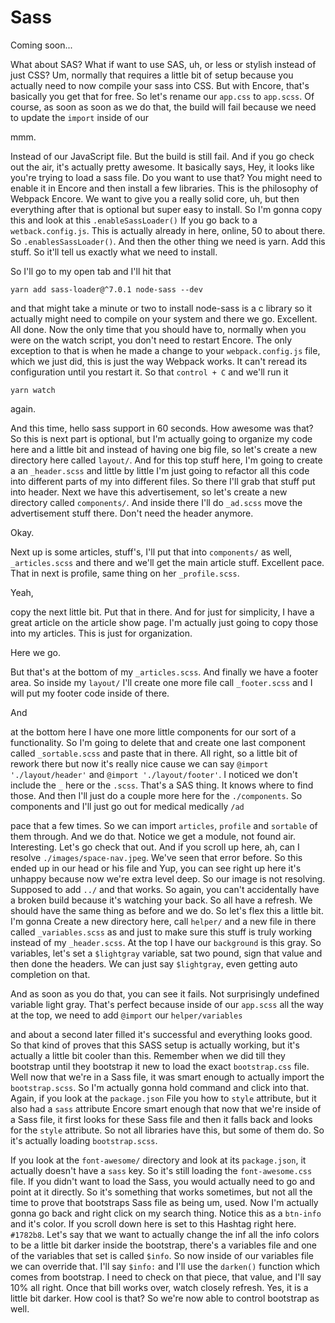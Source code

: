# Sass

Coming soon...

What about SAS? What if want to use SAS, uh, or less or stylish instead of just CSS?
Um, normally that requires a little bit of setup because you actually need to now
compile your sass into CSS. But with Encore, that's basically you get that for free.
So let's rename our `app.css` to `app.scss`. Of course, as soon as soon as we do
that, the build will fail because we need to update the `import` inside of our

mmm.

Instead of our JavaScript file. But the build is still fail. And if you go check out
the air, it's actually pretty awesome. It basically says, Hey, it looks like you're
trying to load a sass file. Do you want to use that? You might need to enable it in
Encore and then install a few libraries. This is the philosophy of Webpack Encore. We
want to give you a really solid core, uh, but then everything after that is optional
but super easy to install. So I'm gonna copy this and look at this `.enableSassLoader()`
If you go back to a `wetback.config.js`. This is actually
already in here, online, 50 to about there. So `.enablesSassLoader()`. And then the
other thing we need is yarn. Add this stuff. So it'll tell us exactly what we need to
install.

So I'll go to my open tab and I'll hit that 

```terminal-silnet
yarn add sass-loader@^7.0.1 node-sass --dev
```

and that might take a minute or two to
install node-sass is a c library so it actually might need to compile on your system
and there we go. Excellent. All done. Now the only time that you should have to,
normally when you were on the watch script, you don't need to restart Encore. The
only exception to that is when he made a change to your `webpack.config.js`
file, which we just did, this is just the way Webpack works. It can't reread its
configuration until you restart it. So that `control + C` and we'll run it

```terminal
yarn watch
``` 

again.

And this time, hello sass support in 60 seconds. How awesome was that? So this is
next part is optional, but I'm actually going to organize my code here and a little
bit and instead of having one big file, so let's create a new directory here called
`layout/`. And for this top stuff here, I'm going to create a an `_header.scss` and
little by little I'm just going to refactor all this code into different parts of my
into different files. So there I'll grab that stuff put into header. Next we have
this advertisement, so let's create a new directory called `components/`. And inside
there I'll do `_ad.scss` move the advertisement stuff there. Don't need the header
anymore.

Okay.

Next up is some articles, stuff's, I'll put that into `components/` as well, `_articles.scss`
and there and we'll get the main article stuff. Excellent pace. That in next
is profile, same thing on her `_profile.scss`.

Yeah,

copy the next little bit. Put that in there. And for just for simplicity, I have a
great article on the article show page. I'm actually just going to copy those into my
articles. This is just for organization.

Here we go.

But that's at the bottom of my `_articles.scss`. And finally we have a footer area.
So inside my `layout/` I'll create one more file call `_footer.scss` and I will put my
footer code inside of there.

And

at the bottom here I have one more little components for our sort of a functionality.
So I'm going to delete that and create one last component called `_sortable.scss`
and paste that in there. All right, so a little bit of rework there but
now it's really nice cause we can say `@import './layout/header'` and 
`@import './layout/footer'`. I noticed we don't include the `_` here or the `.scss`. That's
a SAS thing. It knows where to find those. And then I'll just do a couple more here
for the `./components`. So components and I'll just go out for medical medically `/ad`

pace that a few times. So we can import `articles`, `profile` and `sortable` of them through.
And we do that. Notice we get a module, not found air. Interesting. Let's go check
that out. And if you scroll up here, ah, can I resolve `./images/space-nav.jpeg`.
We've seen that error before. So this ended up in our head or his file and Yup, you
can see right up here it's unhappy because now we're extra level deep. So our image
is not resolving. Supposed to add `../` and that works. So again, you can't
accidentally have a broken build because it's watching your back. So all have a
refresh. We should have the same thing as before and we do. So let's flex this a
little bit. I'm gonna Create a new directory here, call `helper/` and a new file in
there called `_variables.scss` as and just to make sure this stuff is truly working instead
of my `_header.scss`. At the top I have our `background`  is this gray. So
variables, let's set a `$lightgray` variable, sat two pound, sign that value and then
done the headers. We can just say `$lightgray`, even getting auto completion on that.

And as soon as you do that, you can see it fails. Not surprisingly undefined variable
light gray. That's perfect because inside of our `app.scss` all the way at the top,
we need to add `@import` our `helper/variables`

and about a second later filled it's successful and everything looks good. So that
kind of proves that this SASS setup is actually working, but it's actually a little
bit cooler than this. Remember when we did till they bootstrap until they bootstrap
it new to load the exact `bootstrap.css` file. Well now that we're in a Sass file,
it was smart enough to actually import the `bootstrap.scss`. So I'm actually gonna
hold command and click into that. Again, if you look at the `package.json` File you
how to `style` attribute, but it also had a `sass` attribute Encore smart enough that now
that we're inside of a Sass file, it first looks for these Sass file and then it
falls back and looks for the `style` attribute. So not all libraries have this, but
some of them do. So it's actually loading `bootstrap.scss`.

If you look at the `font-awesome/` directory and look at its `package.json`, it
actually doesn't have a `sass` key. So it's still loading the `font-awesome.css`
file. If you didn't want to load the Sass, you would actually need to go and point at
it directly. So it's something that works sometimes, but not all the time to prove
that bootstraps Sass file as being um, used. Now I'm actually gonna go back and right
click on my search thing. Notice this as a `btn-info` and it's color. If you
scroll down here is set to this Hashtag right here. `#1782b8`.
Let's say that we want to actually change the inf all the info colors to be a little
bit darker inside the bootstrap, there's a variables file and one of the variables
that set is called `$info`. So now inside of our variables file we can
override that. I'll say `$info:` and I'll use the `darken()` function which comes from
bootstrap. I need to check on that piece, that value, and I'll say 10% all right.
Once that bill works over, watch closely refresh. Yes, it is a little bit darker. How
cool is that? So we're now able to control bootstrap as well.